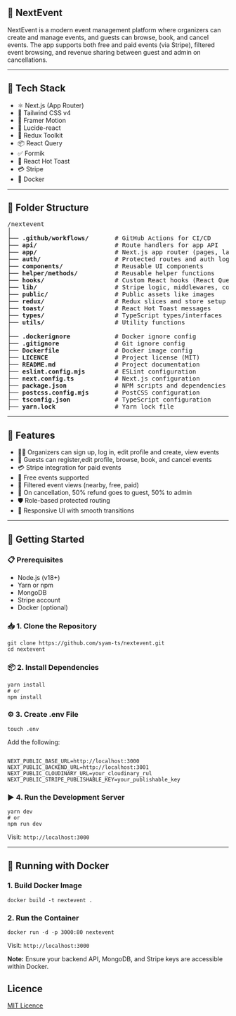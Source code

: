 <h2>📄 NextEvent</h2>

<p>
  NextEvent is a modern event management platform where organizers can create and manage events, and guests can browse, book, and cancel events. The app supports both free and paid events (via Stripe), filtered event browsing, and revenue sharing between guest and admin on cancellations.
</p>

<hr />

<h2>🔧 Tech Stack</h2>

<ul>
  <li>⚛️ Next.js (App Router)</li>
  <li>🎨 Tailwind CSS v4</li>
  <li>🎥 Framer Motion</li>
  <li>🦊 Lucide-react</li>
  <li>🧠 Redux Toolkit</li>
  <li>📦 React Query</li>
  <li>✅ Formik</li>
  <li>🔔 React Hot Toast</li>
  <li>💳 Stripe</li>
  <li>🐳 Docker</li>
</ul>

<hr />

<h2>📁 Folder Structure</h2>

<pre>
/nextevent
│
├── <b>.github/workflows/</b>       # GitHub Actions for CI/CD
├── <b>api/</b>                     # Route handlers for app API
├── <b>app/</b>                     # Next.js app router (pages, layout, routing)
├── <b>auth/</b>                    # Protected routes and auth logic
├── <b>components/</b>              # Reusable UI components
├── <b>helper/methods/</b>          # Reusable helper functions
├── <b>hooks/</b>                   # Custom React hooks (React Query, etc.)
├── <b>lib/</b>                     # Stripe logic, middlewares, constants
├── <b>public/</b>                  # Public assets like images
├── <b>redux/</b>                   # Redux slices and store setup
├── <b>toast/</b>                   # React Hot Toast messages
├── <b>types/</b>                   # TypeScript types/interfaces
├── <b>utils/</b>                   # Utility functions
│
├── <b>.dockerignore</b>            # Docker ignore config
├── <b>.gitignore</b>               # Git ignore config
├── <b>Dockerfile</b>               # Docker image config
├── <b>LICENCE</b>                  # Project license (MIT)
├── <b>README.md</b>                # Project documentation
├── <b>eslint.config.mjs</b>        # ESLint configuration
├── <b>next.config.ts</b>           # Next.js configuration
├── <b>package.json</b>             # NPM scripts and dependencies
├── <b>postcss.config.mjs</b>       # PostCSS configuration
├── <b>tsconfig.json</b>            # TypeScript configuration
├── <b>yarn.lock</b>                # Yarn lock file
</pre>


<hr />

<h2>🔑 Features</h2>

<ul>
  <li>🧑‍💼 Organizers can sign up, log in, edit profile and create, view events</li>
  <li>👤 Guests can register,edit profile,  browse, book, and cancel events</li>
  <li>💳 Stripe integration for paid events</li>
  <li>🎁 Free events supported</li>
  <li>📅 Filtered event views (nearby, free, paid)</li>
  <li>🔁 On cancellation, 50% refund goes to guest, 50% to admin</li>
  <li>🛡️ Role-based protected routing</li>
  <li>📱 Responsive UI with smooth transitions</li>
</ul>

<hr />

<h2>🚀 Getting Started</h2>

<h3>📋 Prerequisites</h3>

<ul>
  <li>Node.js (v18+)</li>
  <li>Yarn or npm</li>
  <li>MongoDB</li>
  <li>Stripe account</li>
  <li>Docker (optional)</li>
</ul>

<h3>📥 1. Clone the Repository</h3>

<pre><code>git clone https://github.com/syam-ts/nextevent.git
cd nextevent
</code></pre>

<h3>📦 2. Install Dependencies</h3>

<pre><code>yarn install
# or
npm install
</code></pre>

<h3>⚙️ 3. Create .env File</h3>

<pre><code>touch .env
</code></pre>

<p>Add the following:</p>

<pre><code>
NEXT_PUBLIC_BASE_URL=http://localhost:3000
NEXT_PUBLIC_BACKEND_URL=http://localhost:3001
NEXT_PUBLIC_CLOUDINARY_URL=your_cloudinary_rul
NEXT_PUBLIC_STRIPE_PUBLISHABLE_KEY=your_publishable_key
</code></pre>

<h3>▶️ 4. Run the Development Server</h3>

<pre><code>yarn dev
# or
npm run dev
</code></pre>

<p>Visit: <code>http://localhost:3000</code></p>

<hr />

<h2>🐳 Running with Docker</h2>

<h3>1. Build Docker Image</h3>

<pre><code>docker build -t nextevent .
</code></pre>

<h3>2. Run the Container</h3>

<pre><code>docker run -d -p 3000:80 nextevent
</code></pre>

<p>Visit: <code>http://localhost:3000</code></p>

<p><strong>Note:</strong> Ensure your backend API, MongoDB, and Stripe keys are accessible within Docker.</p>


## Licence

[MIT Licence](LICENCE)
